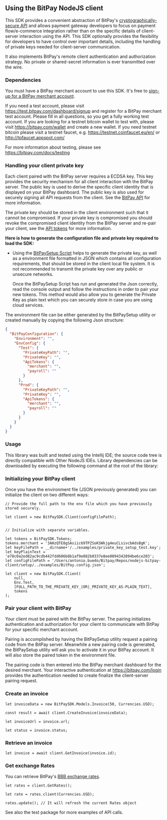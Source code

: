 ## Using the BitPay NodeJS client

This SDK provides a convenient abstraction of BitPay's [cryptographically-secure API](https://bitpay.com/api) and allows payment gateway developers to focus on payment flow/e-commerce integration rather than on the specific details of client-server interaction using the API.  This SDK optionally provides the flexibility for developers to have control over important details, including the handling of private keys needed for client-server communication.

It also implements BitPay's remote client authentication and authorization strategy.  No private or shared-secret information is ever transmitted over the wire.

### Dependencies

You must have a BitPay merchant account to use this SDK.  It's free to [sign-up for a BitPay merchant account](https://bitpay.com/start).

If you need a test account, please visit https://test.bitpay.com/dashboard/signup and register for a BitPay merchant test account. Please fill in all questions, so you get a fully working test account.
If you are looking for a testnet bitcoin wallet to test with, please visit https://bitpay.com/wallet and
create a new wallet.
If you need testnet bitcoin please visit a testnet faucet, e.g. https://testnet.coinfaucet.eu/en/ or http://tpfaucet.appspot.com/

For more information about testing, please see https://bitpay.com/docs/testing

### Handling your client private key

Each client paired with the BitPay server requires a ECDSA key.  This key provides the security mechanism for all client interaction with the BitPay server. The public key is used to derive the specific client identity that is displayed on your BitPay dashboard.  The public key is also used for securely signing all API requests from the client.  See the [BitPay API](https://bitpay.com/api) for more information.

The private key should be stored in the client environment such that it cannot be compromised.  If your private key is compromised you should revoke the compromised client identity from the BitPay server and re-pair your client, see the [API tokens](https://bitpay.com/api-tokens) for more information.

**Here is how to generate the configuration file and private key required to load the SDK:**

* Using the [BitPaySetup Script](https://github.com/bitpay/nodejs-bitpay-client/blob/master/src/setup/nodejs/BitPaySetup.ts) helps to generate the private key, as well as a environment file formatted in JSON which contains all configuration requirements, that should be stored in the client local file system. It is not recommended to transmit the private key over any public or unsecure networks.
  
  Once the BitPaySetup Script has run and generated the Json correctly, read the console output and follow the instructions in order to pair your new tokens.
  This method would also allow you to generate the Private Key as plain text which you can securely store in case you are using cloud services.

The environment file can be either generated by the BitPaySetup utility or created manually by copying the following Json structure:

```json
{
  "BitPayConfiguration": {
    "Environment": "",
    "EnvConfig": {
      "Test": {
        "PrivateKeyPath": "",
        "PrivateKey": "",
        "ApiTokens": {
          "merchant": "",
          "payroll": ""
        }
      },
      "Prod": {
        "PrivateKeyPath": "",
        "PrivateKey": "",
        "ApiTokens": {
          "merchant": "",
          "payroll": ""
        }
      }
    }
  }
}
```


### Usage

This library was built and tested using the Intellij IDE; the source code tree is directly compatible with Other NodeJS IDEs.
Library dependencies can be downloaded by executing the following command at the root of the library:



### Initializing your BitPay client

Once you have the environment file (JSON previously generated) you can initialize the client on two different ways:

```node
// Provide the full path to the env file which you have previously stored securely.

let client = new BitPaySDK.Client(configFilePath);
        
```

```node
// Initialize with separate variables.

let tokens = BitPaySDK.Tokens;
tokens.merchant = '3AHzQTE8gSAsiic69TPZSoKSWkjg4euCLsivcbAdsBgK';
let keyFilePath = __dirname+'/../examples/private_key_setup_test.key';
let keyPlainText = 'e78c0a2ed82ac9cdb442fdd606b8b1af9e082b0337e8ee0094342894be6ce203';
let configFilePath = '/Users/antonio.buedo/Bitpay/Repos/nodejs-bitpay-client/setup/../examples/BitPay.config.json';

let client = new BitPaySDK.Client(
    null,
    Env.Test,
    [FULL_PATH_TO_THE_PRIVATE_KEY_|OR|_PRIVATE_KEY_AS-PLAIN_TEXT],
    tokens
);
```

### Pair your client with BitPay

Your client must be paired with the BitPay server. The pairing initializes authentication and authorization for your client to communicate with BitPay for your specific merchant account.

Pairing is accomplished by having the BitPaySetup utility request a pairing code from the BitPay server.
Meanwhile a new pairing code is generated, the BitPaySetup utility will ask you to activate it in your BitPay account. It will also store the paired token in the environment file.

The pairing code is then entered into the BitPay merchant dashboard for the desired merchant.  Your interactive authentication at https://bitpay.com/login provides the authentication needed to create finalize the client-server pairing request.

### Create an invoice

```node
let invoiceData = new BitPaySDK.Models.Invoice(50, Currencies.USD);

const result = await client.CreateInvoice(invoiceData);

let invoiceUrl = invoice.url;

let status = invoice.status;
```

### Retrieve an invoice

```node
let invoice = await client.GetInvoice(invoice.id);
```

### Get exchange Rates

You can retrieve BitPay's [BBB exchange rates](https://bitpay.com/exchange-rates).

```node
let rates = client.GetRates();

let rate = rates.client(Currencies.USD);

rates.update(); // It will refresh the current Rates object
```
See also the test package for more examples of API calls.

